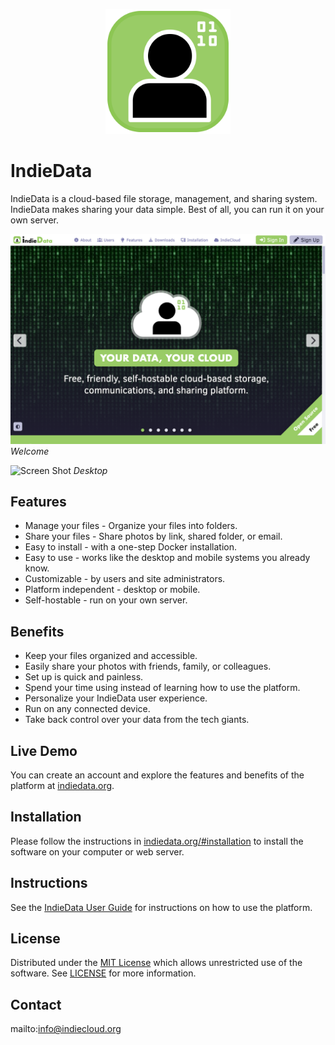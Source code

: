 <p align="center" style="text-align:center">
	<img src="images/logos/logo.svg" width="200">
</p>

# IndieData

IndieData is a cloud-based file storage, management, and sharing system. IndieData makes sharing your data simple. Best of all, you can run it on your own server.

![Screen Shot](images/screen-shots/welcome.png)
*Welcome*

![Screen Shot](images/screen-shots/desktop.png)
*Desktop*

## Features

- Manage your files - Organize your files into folders.
- Share your files - Share photos by link, shared folder, or email.
- Easy to install - with a one-step Docker installation.
- Easy to use - works like the desktop and mobile systems you already know.
- Customizable - by users and site administrators.
- Platform independent - desktop or mobile.
- Self-hostable - run on your own server.

## Benefits

- Keep your files organized and accessible.
- Easily share your photos with friends, family, or colleagues.
- Set up is quick and painless.
- Spend your time using instead of learning how to use the platform.
- Personalize your IndieData user experience.
- Run on any connected device.
- Take back control over your data from the tech giants.

## Live Demo

You can create an account and explore the features and benefits of the platform at [indiedata.org](https://indiedata.org).

## Installation

Please follow the instructions in [indiedata.org/#installation](https://indiedata.org/#installation) to install the software on your computer or web server.

## Instructions

See the [IndieData User Guide](https://indiedata.org/#help) for instructions on how to use the platform.

## License

Distributed under the <a href="https://en.wikipedia.org/wiki/MIT_License">MIT License</a> which allows unrestricted use of the software. See [LICENSE](LICENSE) for more information.

## Contact

mailto:info@indiecloud.org
